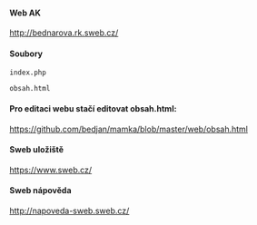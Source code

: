 ####  Web AK

http://bednarova.rk.sweb.cz/

#### Soubory 

<code>index.php</code>

<code>obsah.html</code>

#### Pro editaci webu stačí editovat obsah.html:

https://github.com/bedjan/mamka/blob/master/web/obsah.html

#### Sweb uložiště

https://www.sweb.cz/

#### Sweb nápověda

http://napoveda-sweb.sweb.cz/
